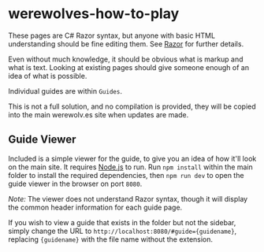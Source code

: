 # werewolves-how-to-play

These pages are C# Razor syntax, but anyone with basic HTML understanding should be fine editing them. See [Razor](https://docs.microsoft.com/en-us/aspnet/core/mvc/views/razor) for further details.

Even without much knowledge, it should be obvious what is markup and what is text. Looking at existing pages should give someone enough of an idea of what is possible.

Individual guides are within `Guides`.

This is not a full solution, and no compilation is provided, they will be copied into the main werewolv.es site when updates are made.

## Guide Viewer

Included is a simple viewer for the guide, to give you an idea of how it'll look on the main site. It requires [Node.js](https://nodejs.org/) to run. Run `npm install` within the main folder to install the required dependencies, then  `npm run dev` to open the guide viewer in the browser on port `8080`.

_Note:_ The viewer does not understand Razor syntax, though it will display the common header information for each guide page.

If you wish to view a guide that exists in the folder but not the sidebar, simply change the URL to `http://localhost:8080/#guide={guidename}`, replacing `{guidename}` with the file name without the extension.
